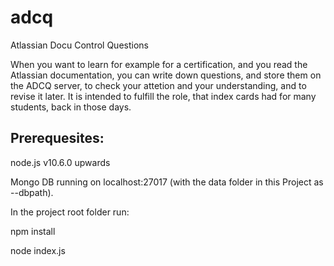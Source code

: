 # adcq

Atlassian Docu Control Questions

When you want to learn for example for a certification, and you read the Atlassian documentation, you can write down 
questions, and store them on the ADCQ server, to check your attetion and your understanding, and to revise it later.
It is intended to fulfill the role, that index cards had for many students, back in those days.

## Prerequesites:
node.js v10.6.0 upwards

Mongo DB running on localhost:27017 (with the data folder in this Project as --dbpath).

In the project root folder run:

npm install

node index.js
